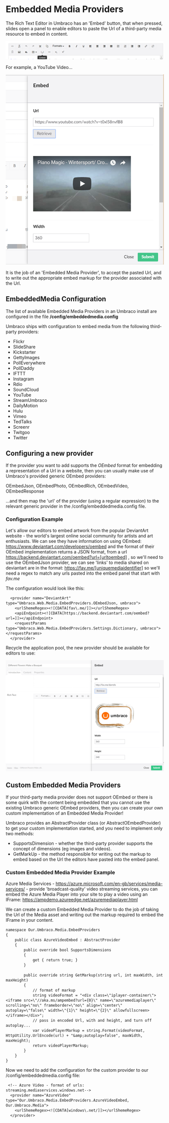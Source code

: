 # Embedded Media Providers

The Rich Text Editor in Umbraco has an 'Embed' button, that when pressed, slides open a panel to enable editors to paste the Url of a third-party media resource to embed in content.

![The Rich Text Editor Embed Button](images/Embed-Button.png)

For example, a YouTube Video...

![Embedding a music video from YouTube](images/Embed-YouTube.png)

It is the job of an 'Embedded Media Provider', to accept the pasted Url, and to write out the appropriate embed markup for the provider associated with the Url.

## EmbeddedMedia Configuration

The list of available Embedded Media Providers in an Umbraco install are configured in the file **/config/embeddedmedia.config**

Umbraco ships with configuration to embed media from the following third-party providers:

* Flickr
* SlideShare
* Kickstarter
* GettyImages
* PollEverywhere
* PollDaddy
* IFTTT
* Instagram
* Rdio
* SoundCloud
* YouTube
* StreamUmbraco
* DailyMotion
* Hulu
* Vimeo
* TedTalks
* Screenr
* Twitgoo
* Twitter

## Configuring a new provider

If the provider you want to add supports the *OEmbed* format for embedding a representation of a Url in a website, then you can usually make use of Umbraco's provided generic OEmbed providers:

OEmbedJson, OEmbedPhoto, OEmbedRich, OEmbedVideo, OEmbedResponse

...and then map the 'url' of the provider (using a regular expression) to the relevant generic provider in the /config/embeddedmedia.config file.

### Configuration Example

Let's allow our editors to embed artwork from the popular DeviantArt website - the world's largest online social community for artists and art enthusiasts. We can see they have information on using OEmbed: https://www.deviantart.com/developers/oembed
and the format of their OEmbed implementation returns a JSON format, from a url https://backend.deviantart.com/oembed?url=[urltoembed] , so we'll need to use the OEmbedJson provider, we can see 'links' to media shared on deviantart are in the format: https://fav.me/[uniquemediaidentifier] so we'll need a regex to match any urls pasted into the embed panel that start with *fav.me*

The configuration would look like this:

      <provider name="DeviantArt" type="Umbraco.Web.Media.EmbedProviders.OEmbedJson, umbraco">
        <urlShemeRegex><![CDATA[fav\.me/]]></urlShemeRegex>
        <apiEndpoint><![CDATA[https://backend.deviantart.com/oembed?url=]]></apiEndpoint>
        <requestParams type="Umbraco.Web.Media.EmbedProviders.Settings.Dictionary, umbraco"></requestParams>
      </provider>

Recycle the application pool, the new provider should be available for editors to use:

![Embedding a Media Item from Deviant Art website](images/deviantart-embedded-media.png)

## Custom Embedded Media Providers

If your third-party media provider does not support OEmbed or there is some quirk with the content being embedded that you cannot use the existing Umbraco generic OEmbed providers, then you can create your own custom implementation of an Embedded Media Provider!

Umbraco provides an AbstractProvider class (or AbstractOEmbedProvider) to get your custom implementation started, and you need to implement only two methods:

* SupportsDimension - whether the third-party provider supports the concept of dimensions (eg images and videos).
* GetMarkUp - the method responsible for writing out the markup to embed based on the Url the editors have pasted into the embed panel.

### Custom Embedded Media Provider Example

Azure Media Services - https://azure.microsoft.com/en-gb/services/media-services/ - provide 'broadcast-quality' video streaming services, you can embed the Azure Media Player into your site to play a video using an IFrame: 
https://ampdemo.azureedge.net/azuremediaplayer.html

We can create a custom Embedded Media Provider to do the job of taking the Url of the Media asset and writing out the markup required to embed the IFrame in your content.

    namespace Our.Umbraco.Media.EmbedProviders
    {
        public class AzureVideoEmbed : AbstractProvider
        {
            public override bool SupportsDimensions
            {
                get { return true; }
            }

            public override string GetMarkup(string url, int maxWidth, int maxHeight)
            {
                // format of markup
                string videoFormat = "<div class=\"iplayer-container\"><iframe src=\"//aka.ms/ampembed?url={0}\" name=\"azuremediaplayer\" scrolling=\"no\" frameborder=\"no\" align=\"center\" autoplay=\"false\" width=\"{1}\" height=\"{2}\" allowfullscreen></iframe></div>";
                // pass in encoded Url, with and height, and turn off autoplay...                
                var videoPlayerMarkup = string.Format(videoFormat, HttpUtility.UrlEncode(url) + "&amp;autoplay=false", maxWidth, maxHeight);
                return videoPlayerMarkup;
            }
        }
    }

Now we need to add the configuration for the custom provider to our /config/embeddedmedia.config file:

     <!-- Azure Video - format of urls: streaming.mediaservices.windows.net-->
      <provider name="AzureVideo" type="Our.Umbraco.Media.EmbedProviders.AzureVideoEmbed, Our.Umbraco.Media">
        <urlShemeRegex><![CDATA[windows\.net/]]></urlShemeRegex>
      </provider>



